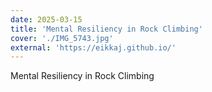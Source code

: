 ```yaml
---
date: 2025-03-15
title: 'Mental Resiliency in Rock Climbing'
cover: './IMG_5743.jpg'
external: 'https://eikkaj.github.io/'
---
```


Mental Resiliency in Rock Climbing
